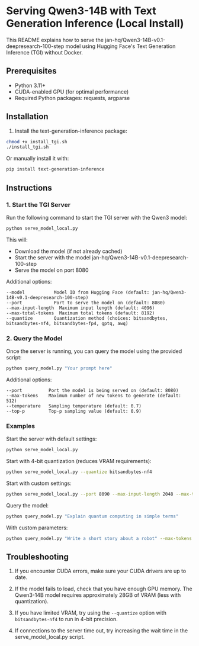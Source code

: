 # Serving Qwen3-14B with Text Generation Inference (Local Install)

This README explains how to serve the jan-hq/Qwen3-14B-v0.1-deepresearch-100-step model using Hugging Face's Text Generation Inference (TGI) without Docker.

## Prerequisites

- Python 3.11+
- CUDA-enabled GPU (for optimal performance)
- Required Python packages: requests, argparse

## Installation

1. Install the text-generation-inference package:

```bash
chmod +x install_tgi.sh
./install_tgi.sh
```

Or manually install it with:

```bash
pip install text-generation-inference
```

## Instructions

### 1. Start the TGI Server

Run the following command to start the TGI server with the Qwen3 model:

```bash
python serve_model_local.py
```

This will:
- Download the model (if not already cached)
- Start the server with the model jan-hq/Qwen3-14B-v0.1-deepresearch-100-step
- Serve the model on port 8080

Additional options:
```
--model           Model ID from Hugging Face (default: jan-hq/Qwen3-14B-v0.1-deepresearch-100-step)
--port            Port to serve the model on (default: 8080)
--max-input-length  Maximum input length (default: 4096)
--max-total-tokens  Maximum total tokens (default: 8192)
--quantize        Quantization method (choices: bitsandbytes, bitsandbytes-nf4, bitsandbytes-fp4, gptq, awq)
```

### 2. Query the Model

Once the server is running, you can query the model using the provided script:

```bash
python query_model.py "Your prompt here"
```

Additional options:
```
--port          Port the model is being served on (default: 8080)
--max-tokens    Maximum number of new tokens to generate (default: 512)
--temperature   Sampling temperature (default: 0.7)
--top-p         Top-p sampling value (default: 0.9)
```

### Examples

Start the server with default settings:
```bash
python serve_model_local.py
```

Start with 4-bit quantization (reduces VRAM requirements):
```bash
python serve_model_local.py --quantize bitsandbytes-nf4
```

Start with custom settings:
```bash
python serve_model_local.py --port 8090 --max-input-length 2048 --max-total-tokens 4096
```

Query the model:
```bash
python query_model.py "Explain quantum computing in simple terms"
```

With custom parameters:
```bash
python query_model.py "Write a short story about a robot" --max-tokens 1024 --temperature 0.9
```

## Troubleshooting

1. If you encounter CUDA errors, make sure your CUDA drivers are up to date.

2. If the model fails to load, check that you have enough GPU memory. The Qwen3-14B model requires approximately 28GB of VRAM (less with quantization).

3. If you have limited VRAM, try using the `--quantize` option with `bitsandbytes-nf4` to run in 4-bit precision.

4. If connections to the server time out, try increasing the wait time in the serve_model_local.py script. 